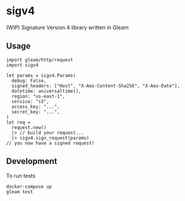# sigv4

(WIP) Signature Version 4 library written in Gleam

## Usage

```gleam
import gleam/http/request
import sigv4

let params = sigv4.Params(
  debug: False,
  signed_headers: ["Host", "X-Amz-Content-Sha256", "X-Amz-Date"],
  datetime: universaltime(),
  region: "us-east-1",
  service: "s3",
  access_key: "...",
  secret_key: "...",
)
let req =
  request.new()
  |> // build your request...
  |> sigv4.sign_request(params)
// you now have a signed request!
```

## Development

To run tests

```sh
docker-compose up
gleam test
```
